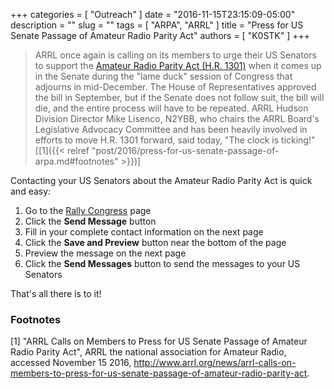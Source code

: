 +++
categories = [ "Outreach" ]
date = "2016-11-15T23:15:09-05:00"
description = ""
slug = ""
tags = [ "ARPA", "ARRL" ]
title = "Press for US Senate Passage of Amateur Radio Parity Act"
authors = [ "K0STK" ]
+++
>ARRL once again is calling on its members to urge their US Senators to
support the
[Amateur Radio Parity Act (H.R. 1301)](http://www.arrl.org/amateur-radio-parity-act)
when it comes up in the
Senate during the "lame duck" session of Congress that adjourns in
mid-December. The House of Representatives approved the bill in September,
but if the Senate does not follow suit, the bill will die, and the entire
process will have to be repeated. ARRL Hudson Division Director Mike Lisenco,
N2YBB, who chairs the ARRL Board's Legislative Advocacy Committee and has
been heavily involved in efforts to move H.R. 1301 forward, said today,
"The clock is ticking!"
[[1]({{< relref "post/2016/press-for-us-senate-passage-of-arpa.md#footnotes" >}})]

Contacting your US Senators about the Amateur Radio Parity Act is quick
and easy:
<!--more-->
1. Go to the [Rally Congress](https://arrl.rallycongress.net/ctas/urge-senate-to-support-amateur-radio-parity-act) page
1. Click the **Send Message** button
1. Fill in your complete contact information on the next page
1. Click the **Save and Preview** button near the bottom of the page
1. Preview the message on the next page
1. Click the **Send Messages** button to send the messages to your US Senators

That's all there is to it!

### Footnotes

[1] "ARRL Calls on Members to Press for US Senate Passage of Amateur Radio
Parity Act", ARRL the national association for Amateur Radio,
accessed November 15 2016,
http://www.arrl.org/news/arrl-calls-on-members-to-press-for-us-senate-passage-of-amateur-radio-parity-act.
